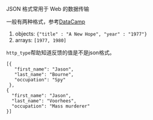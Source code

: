 
JSON 格式常用于 Web
的数据传输

一般有两种格式，参考[DataCamp](https://campus.datacamp.com/courses/working-with-web-data-in-r/handling-json-and-xml?ex=1)

1.  objects: `{"title" : "A New Hope", "year" : "1977"}`
2.  arrays: `[1977, 1980]`

`http_type`帮助知道反馈的值是不是json格式。

``` eval
[{ 
   "first_name": "Jason",
   "last_name": "Bourne",
   "occupation": "Spy"
 },
{
  "first_name": "Jason",
  "last_name": "Voorhees",
  "occupation": "Mass murderer"
}]
```
